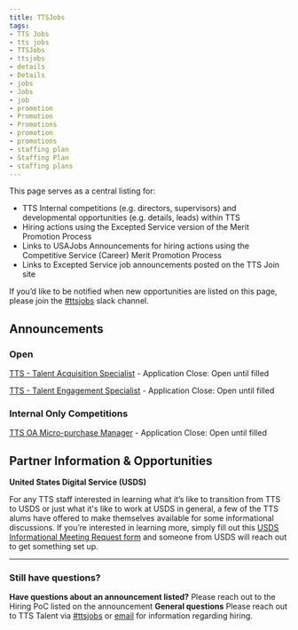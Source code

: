 ```yaml
---
title: TTSJobs
tags:
- TTS Jobs
- tts jobs
- TTSJobs
- ttsjobs
- details
- Details
- jobs 
- Jobs
- job
- promotion
- Promotion
- Promotions
- promotion
- promotions
- staffing plan
- Staffing Plan
- staffing plans
---
```


This page serves as a central listing for:

- TTS Internal competitions (e.g. directors, supervisors) and developmental opportunities (e.g. details, leads) within TTS
- Hiring actions using the Excepted Service version of the Merit Promotion Process
- Links to USAJobs Announcements for hiring actions using the Competitive Service (Career) Merit Promotion Process
- Links to Excepted Service job announcements posted on the TTS Join site

If you’d like to be notified when new opportunities are listed on this page, please join the [#ttsjobs](https://gsa-tts.slack.com/messages/ttsjobs/) slack channel.

## Announcements

### Open

[TTS - Talent Acquisition Specialist](https://docs.google.com/document/d/17UHj_GoyStXRMTzovkXVR_DDm4Nu4kHxQhV44SNbmDM/edit?usp=sharing) - Application Close: Open until filled

[TTS - Talent Engagement Specialist](https://docs.google.com/document/d/1H9CNaf4jm3KQB6TmXJgyGAJBta5XX8PuvzYqYfY02PU/edit?usp=sharing) - Application Close: Open until filled

### Internal Only Competitions

[TTS OA Micro-purchase Manager](https://docs.google.com/document/d/1f6Yn8ttzkuTd0_7EzdGHVqAbyzFzaBcJfqO6nUQcD5c/edit?usp=sharing) - Application Close: Open until filled


## Partner Information & Opportunities

**United States Digital Service (USDS)**

For any TTS staff interested in learning what it’s like to transition from TTS to USDS or just what it's like to work at USDS in general, a few of the TTS alums have offered to make themselves available for some informational discussions. If you’re interested in learning more, simply fill out this [USDS Informational Meeting Request form](https://docs.google.com/forms/d/e/1FAIpQLSfzbkhF6ahHv8-mu3BOpl6l7qg_kVyHuGUpDMcA-cPW60BfoQ/viewform?usp=sf_link) and someone from USDS will reach out to get something set up.

--------------------------------------------------------------------------------

### Still have questions?

**Have questions about an announcement listed?** Please reach out to the Hiring PoC listed on the announcement
**General questions** Please reach out to TTS Talent via [#ttsjobs](https://gsa-tts.slack.com/messages/ttsjobs/) or [email](mailto:tts-talentteam@gsa.gov) for information regarding hiring.
